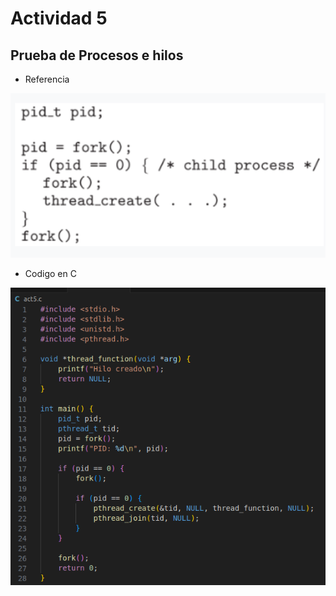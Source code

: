 # Actividad 5
## Prueba de Procesos e hilos

- Referencia

<img src="images/1.png" alt="drawing" width="800">

- Codigo en C

<img src="images/2.png" alt="drawing" width="800">

